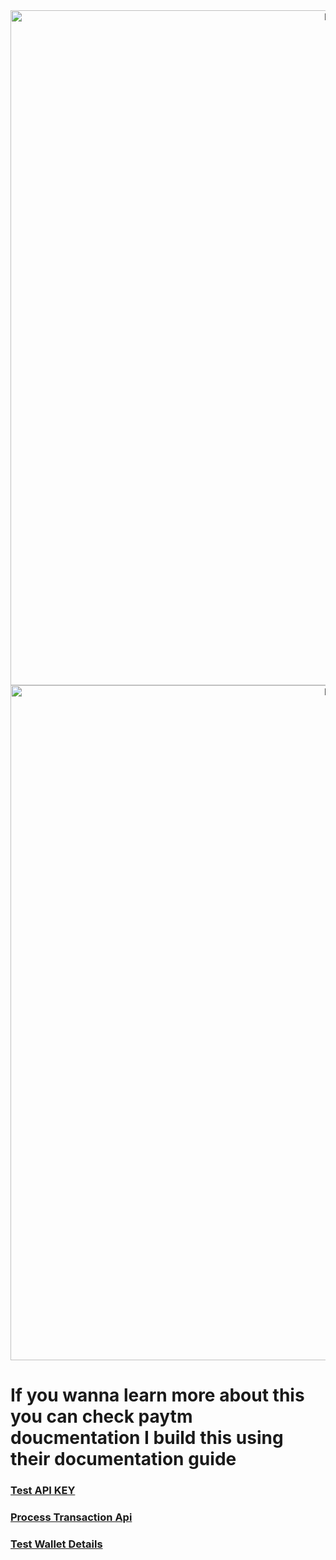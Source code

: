
<div align="center">
<img  alt="Developer Pic"
        src="https://user-images.githubusercontent.com/97989643/236471899-e54539d1-7ce8-4ab4-a29c-cc55f18d797f.png" width="1080"/>
<img  alt="Developer Pic"
        src="https://user-images.githubusercontent.com/97989643/236472641-a685568e-925a-48c5-8250-0ffee12e5e1b.png" width="1080"/>
</div>


# If you wanna learn more about this you can check paytm doucmentation I build this using their documentation guide 

### [Test API KEY](https://dashboard.paytm.com/next/apikeys)
### [Process Transaction Api](https://business.paytm.com/docs/api/process-transaction-api/)
### [Test Wallet Details](https://business.paytm.com/docs/test-instruments/testing-integration?ref=otherlinks)
